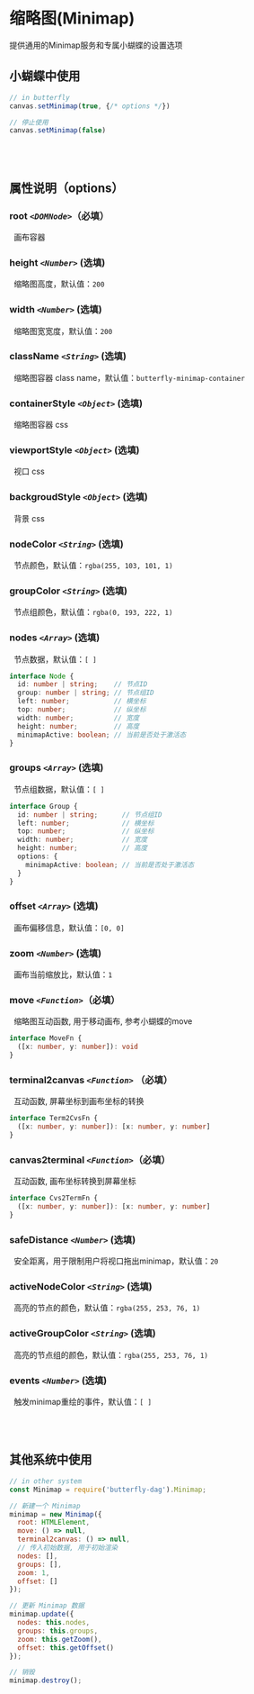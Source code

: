 # 缩略图(Minimap)

提供通用的Minimap服务和专属小蝴蝶的设置选项

## 小蝴蝶中使用

```js
// in butterfly
canvas.setMinimap(true, {/* options */})

// 停止使用
canvas.setMinimap(false)

```

<br>
<br>

## 属性说明（options）

### root _`<DOMNode>`_（必填）
&nbsp;&nbsp;画布容器
### height _`<Number>`_ (选填)
&nbsp;&nbsp;缩略图高度，默认值：`200`
### width _`<Number>`_ (选填)
&nbsp;&nbsp;缩略图宽宽度，默认值：`200`
### className _`<String>`_ (选填)
&nbsp;&nbsp;缩略图容器 class name，默认值：`butterfly-minimap-container`
### containerStyle _`<Object>`_ (选填)
&nbsp;&nbsp;缩略图容器 css
### viewportStyle _`<Object>`_ (选填)
&nbsp;&nbsp;视口 css
### backgroudStyle _`<Object>`_ (选填)
&nbsp;&nbsp;背景 css
### nodeColor _`<String>`_ (选填)
&nbsp;&nbsp;节点颜色，默认值：`rgba(255, 103, 101, 1)`
### groupColor _`<String>`_ (选填)
&nbsp;&nbsp;节点组颜色，默认值：`rgba(0, 193, 222, 1)`
### nodes _`<Array>`_ (选填)
&nbsp;&nbsp;节点数据，默认值：`[ ]`
```ts
interface Node {
  id: number | string;    // 节点ID
  group: number | string; // 节点组ID
  left: number;           // 横坐标
  top: number;            // 纵坐标
  width: number;          // 宽度
  height: number;         // 高度
  minimapActive: boolean; // 当前是否处于激活态
}
```
### groups _`<Array>`_ (选填)
&nbsp;&nbsp;节点组数据，默认值：`[ ]`
```ts
interface Group {
  id: number | string;      // 节点组ID
  left: number;             // 横坐标
  top: number;              // 纵坐标
  width: number;            // 宽度  
  height: number;           // 高度
  options: {
    minimapActive: boolean; // 当前是否处于激活态
  }
}
```
### offset _`<Array>`_ (选填)
&nbsp;&nbsp;画布偏移信息，默认值：`[0, 0]`
### zoom _`<Number>`_ (选填)
&nbsp;&nbsp;画布当前缩放比，默认值：`1`
### move _`<Function>`_（必填）
&nbsp;&nbsp;缩略图互动函数, 用于移动画布, 参考小蝴蝶的move
```ts
interface MoveFn {
  ([x: number, y: number]): void
}
```
### terminal2canvas _`<Function>`_ （必填）
&nbsp;&nbsp;互动函数, 屏幕坐标到画布坐标的转换
```ts
interface Term2CvsFn {
  ([x: number, y: number]): [x: number, y: number]
}
```
### canvas2terminal _`<Function>`_（必填）
&nbsp;&nbsp;互动函数, 画布坐标转换到屏幕坐标
```ts
interface Cvs2TermFn {
  ([x: number, y: number]): [x: number, y: number]
}
```
### safeDistance _`<Number>`_ (选填)
&nbsp;&nbsp;安全距离，用于限制用户将视口拖出minimap，默认值：`20`
### activeNodeColor _`<String>`_ (选填)
&nbsp;&nbsp;高亮的节点的颜色，默认值：`rgba(255, 253, 76, 1)`
### activeGroupColor _`<String>`_ (选填)
&nbsp;&nbsp;高亮的节点组的颜色，默认值：`rgba(255, 253, 76, 1)`
### events _`<Number>`_ (选填)
&nbsp;&nbsp;触发minimap重绘的事件，默认值：`[ ]`

<br>
<br>

## 其他系统中使用

```js
// in other system
const Minimap = require('butterfly-dag').Minimap;

// 新建一个 Minimap
minimap = new Minimap({
  root: HTMLElement,
  move: () => null,
  terminal2canvas: () => null,
  // 传入初始数据, 用于初始渲染
  nodes: [],
  groups: [],
  zoom: 1,
  offset: []
});

// 更新 Minimap 数据
minimap.update({
  nodes: this.nodes,
  groups: this.groups,
  zoom: this.getZoom(),
  offset: this.getOffset()
});

// 销毁
minimap.destroy();

```